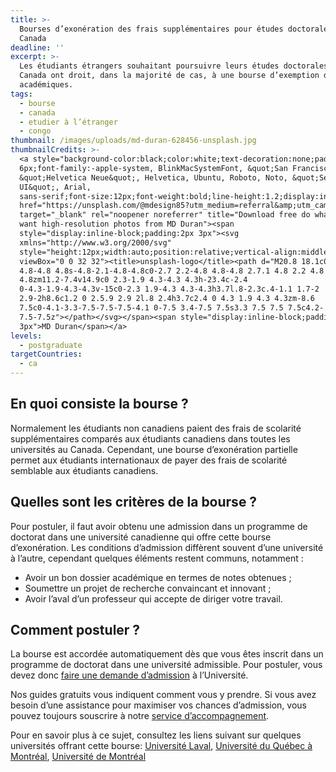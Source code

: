 ```yaml
---
title: >-
  Bourses d’exonération des frais supplémentaires pour études doctorales au
  Canada
deadline: ''
excerpt: >-
  Les étudiants étrangers souhaitant poursuivre leurs études doctorales au
  Canada ont droit, dans la majorité de cas, à une bourse d’exemption des frais
  académiques.
tags:
  - bourse
  - canada
  - etudier à l’étranger
  - congo
thumbnail: /images/uploads/md-duran-628456-unsplash.jpg
thumbnailCredits: >-
  <a style="background-color:black;color:white;text-decoration:none;padding:4px
  6px;font-family:-apple-system, BlinkMacSystemFont, &quot;San Francisco&quot;,
  &quot;Helvetica Neue&quot;, Helvetica, Ubuntu, Roboto, Noto, &quot;Segoe
  UI&quot;, Arial,
  sans-serif;font-size:12px;font-weight:bold;line-height:1.2;display:inline-block;border-radius:3px"
  href="https://unsplash.com/@mdesign85?utm_medium=referral&amp;utm_campaign=photographer-credit&amp;utm_content=creditBadge"
  target="_blank" rel="noopener noreferrer" title="Download free do whatever you
  want high-resolution photos from MD Duran"><span
  style="display:inline-block;padding:2px 3px"><svg
  xmlns="http://www.w3.org/2000/svg"
  style="height:12px;width:auto;position:relative;vertical-align:middle;top:-1px;fill:white"
  viewBox="0 0 32 32"><title>unsplash-logo</title><path d="M20.8 18.1c0 2.7-2.2
  4.8-4.8 4.8s-4.8-2.1-4.8-4.8c0-2.7 2.2-4.8 4.8-4.8 2.7.1 4.8 2.2 4.8
  4.8zm11.2-7.4v14.9c0 2.3-1.9 4.3-4.3 4.3h-23.4c-2.4
  0-4.3-1.9-4.3-4.3v-15c0-2.3 1.9-4.3 4.3-4.3h3.7l.8-2.3c.4-1.1 1.7-2
  2.9-2h8.6c1.2 0 2.5.9 2.9 2l.8 2.4h3.7c2.4 0 4.3 1.9 4.3 4.3zm-8.6
  7.5c0-4.1-3.3-7.5-7.5-7.5-4.1 0-7.5 3.4-7.5 7.5s3.3 7.5 7.5 7.5c4.2-.1 7.5-3.4
  7.5-7.5z"></path></svg></span><span style="display:inline-block;padding:2px
  3px">MD Duran</span></a>
levels:
  - postgraduate
targetCountries:
  - ca
---
```

## En quoi consiste la bourse ?

Normalement les étudiants non canadiens paient des frais de scolarité supplémentaires comparés aux étudiants canadiens dans toutes les universités au Canada. Cependant, une bourse d’exonération partielle permet aux étudiants internationaux de payer des frais de scolarité semblable aux étudiants canadiens.

## Quelles sont les critères de la bourse ?

Pour postuler, il faut avoir obtenu une admission dans un programme de doctorat dans une université canadienne qui offre cette bourse d’exonération. Les conditions d’admission diffèrent souvent d’une université à l’autre, cependant quelques éléments restent communs, notamment :

* Avoir un bon dossier académique en termes de notes obtenues ;
* Soumettre un projet de recherche convaincant et innovant ;
* Avoir l’aval d’un professeur qui accepte de diriger votre travail.

## Comment postuler ?

La bourse est accordée automatiquement dès que vous êtes inscrit dans un programme de doctorat dans une université admissible. Pour postuler, vous devez donc [faire une demande d’admission](/guides/canada/admission) à l’Université. 

Nos guides gratuits vous indiquent comment vous y prendre. Si vous avez besoin d’une assistance pour maximiser vos chances d’admission, vous pouvez toujours souscrire à notre [service d’accompagnement](/accompagnement).

Pour en savoir plus à ce sujet, consultez les liens suivant sur quelques universités offrant cette bourse: <a href="https://www.bbaf.ulaval.ca/bourses-detudes/etudiants-etrangers/exemption-droits-de-scolarite-supplementaires" target="_blank" rel="nofollow noopener">Université Laval</a>, <a href="https://vie-etudiante.uqam.ca/aide-financiere/bourses/concours-etudiants-etrangers.html#bourses-d-exoneration-des-droits-majores-pour-etudiants-etrangers-au-doctorat" target="_blank" rel="nofollow noopener">Université du Québec à Montréal</a>, <a href="https://fesp.umontreal.ca/ce-quil-faut-savoir/financement/bourses/bourses-dexemption-des-droits-supplementaires-de-scolarite-pour-etudiants-internationaux-c/" target="_blank" rel="nofollow noopener">Université de Montréal</a>
